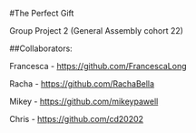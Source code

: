 #The Perfect Gift

Group Project 2 (General Assembly cohort 22) 

##Collaborators:

Francesca - https://github.com/FrancescaLong

Racha - https://github.com/RachaBella

Mikey - https://github.com/mikeypawell

Chris - https://github.com/cd20202
